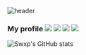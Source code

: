 ![header](https://capsule-render.vercel.app/api?type=Soft&color=000000&height=200&section=header&text=Swxp%20Github&fontColor=FFFFFF&fontSize=60&fontAlignY=50&desc=Hello,world!&descSize=25&descAlign=63&descAlignY=65)



### My profile  <img src="https://img.shields.io/badge/Discord-000000?style=flat&logo=Discord&logoColor=white"/> <img src="https://img.shields.io/badge/Instagram-000000?style=flat&logo=Instagram&logoColor=white"/> <img src="https://img.shields.io/badge/Github-000000?style=flat&logo=Github&logoColor=white"/> <img src="https://img.shields.io/badge/TypeScript-3178C6?style=flat&logo=TypeScript&logoColor=white"/>



![Swxp's GitHub stats](https://github-readme-stats.vercel.app/api?username=Swxp714&show_icons=true&bg_color=00000000&text_color=FFFFFF)